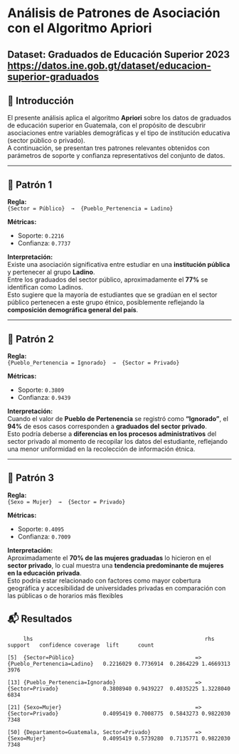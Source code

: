 # Análisis de Patrones de Asociación con el Algoritmo Apriori  
**Dataset:** Graduados de Educación Superior 2023  
https://datos.ine.gob.gt/dataset/educacion-superior-graduados
---

## 📘 Introducción
El presente análisis aplica el algoritmo **Apriori** sobre los datos de graduados de educación superior en Guatemala, con el propósito de descubrir asociaciones entre variables demográficas y el tipo de institución educativa (sector público o privado).  
A continuación, se presentan tres patrones relevantes obtenidos con parámetros de soporte y confianza representativos del conjunto de datos.

---

## 🔹 Patrón 1
**Regla:**  
`{Sector = Público}  →  {Pueblo_Pertenencia = Ladino}`  

**Métricas:**  
- Soporte: `0.2216`  
- Confianza: `0.7737`  

**Interpretación:**  
Existe una asociación significativa entre estudiar en una **institución pública** y pertenecer al grupo **Ladino**.  
Entre los graduados del sector público, aproximadamente el **77%** se identifican como Ladinos.  
Esto sugiere que la mayoría de estudiantes que se gradúan en el sector público pertenecen a este grupo étnico, posiblemente reflejando la **composición demográfica general del país**.

---

## 🔹 Patrón 2
**Regla:**  
`{Pueblo_Pertenencia = Ignorado}  →  {Sector = Privado}`  

**Métricas:**  
- Soporte: `0.3809`  
- Confianza: `0.9439`  

**Interpretación:**  
Cuando el valor de **Pueblo de Pertenencia** se registró como **“Ignorado”**, el **94%** de esos casos corresponden a **graduados del sector privado**.  
Esto podría deberse a **diferencias en los procesos administrativos** del sector privado al momento de recopilar los datos del estudiante, reflejando una menor uniformidad en la recolección de información étnica.

---

## 🔹 Patrón 3
**Regla:**  
`{Sexo = Mujer}  →  {Sector = Privado}`  

**Métricas:**  
- Soporte: `0.4095`  
- Confianza: `0.7009`  

**Interpretación:**  
Aproximadamente el **70% de las mujeres graduadas** lo hicieron en el **sector privado**, lo cual muestra una **tendencia predominante de mujeres en la educación privada**.  
Esto podría estar relacionado con factores como mayor cobertura geográfica y accesibilidad de universidades privadas en comparación con las públicas o de horarios más flexibles


## 📬 Resultados 
```
     lhs                                                      rhs                           support   confidence coverage  lift      count

[5]  {Sector=Público}                                      => {Pueblo_Pertenencia=Ladino}   0.2216029 0.7736914  0.2864229 1.4669313  3976

[13] {Pueblo_Pertenencia=Ignorado}                         => {Sector=Privado}              0.3808940 0.9439227  0.4035225 1.3228040  6834

[21] {Sexo=Mujer}                                          => {Sector=Privado}              0.4095419 0.7008775  0.5843273 0.9822030  7348

[50] {Departamento=Guatemala, Sector=Privado}              => {Sexo=Mujer}                  0.4095419 0.5739280  0.7135771 0.9822030  7348

```
